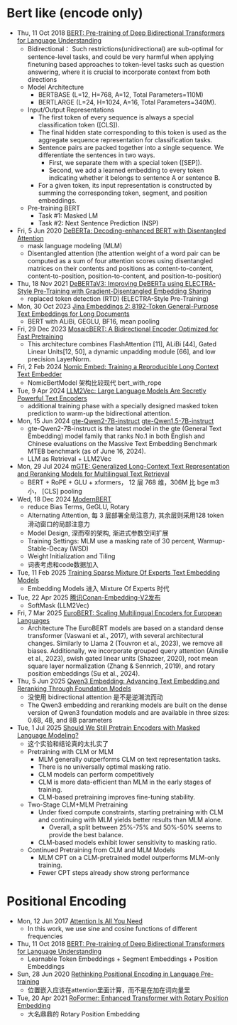 
# Bert like (encode only)
- Thu, 11 Oct 2018 [BERT: Pre-training of Deep Bidirectional Transformers for Language Understanding](https://arxiv.org/abs/1810.04805)
  - Bidirectional： Such restrictions(unidirectional) are sub-optimal for sentence-level tasks,
and could be very harmful when applying finetuning based approaches to token-level tasks such
as question answering, where it is crucial to incorporate context from both directions
  - Model Architecture
    - BERTBASE (L=12, H=768, A=12, Total Parameters=110M) 
    - BERTLARGE (L=24, H=1024, A=16, Total Parameters=340M).
  - Input/Output Representations
    - The first token of every sequence is always a special classification token ([CLS]).
    - The final hidden state corresponding to this token is used as the aggregate sequence representation for classification tasks. 
    - Sentence pairs are packed together into a single sequence. We differentiate the sentences in two ways.
      - First, we separate them with a special token ([SEP]). 
      - Second, we add a learned embedding to every token indicating whether it belongs to sentence A or sentence B.
    - For a given token, its input representation is constructed by summing the corresponding token, segment, and position embeddings.
  - Pre-training BERT
    - Task #1: Masked LM
    - Task #2: Next Sentence Prediction (NSP)
- Fri, 5 Jun 2020 [DeBERTa: Decoding-enhanced BERT with Disentangled Attention](https://arxiv.org/abs/2006.03654)
  - mask language modeling (MLM)
  - Disentangled attention (the attention weight of a word pair can be computed as a sum of four attention scores
using disentangled matrices on their contents and positions as content-to-content, content-to-position,
position-to-content, and position-to-position)
- Thu, 18 Nov 2021 [DeBERTaV3: Improving DeBERTa using ELECTRA-Style Pre-Training with Gradient-Disentangled Embedding Sharing](https://arxiv.org/abs/2111.09543)
  - replaced token detection (RTD) (ELECTRA-Style Pre-Training)
- Mon, 30 Oct 2023 [Jina Embeddings 2: 8192-Token General-Purpose Text Embeddings for Long Documents](https://arxiv.org/abs/2310.19923)
  - BERT with ALiBi, GEGLU, BF16, mean pooling
- Fri, 29 Dec 2023 [MosaicBERT: A Bidirectional Encoder Optimized for Fast Pretraining](https://arxiv.org/abs/2312.17482)
  - This architecture combines FlashAttention [11], ALiBi [44], Gated Linear Units[12, 50], a dynamic unpadding module [66], and low precision LayerNorm.
- Fri, 2 Feb 2024 [Nomic Embed: Training a Reproducible Long Context Text Embedder](https://arxiv.org/abs/2402.01613)
  - NomicBertModel 架构比较现代 bert_with_rope
- Tue, 9 Apr 2024 [LLM2Vec: Large Language Models Are Secretly Powerful Text Encoders](https://arxiv.org/abs/2404.05961)
  - additional training phase with a specially designed masked token prediction to warm-up the bidirectional attention.
- Mon, 15 Jun 2024 [gte-Qwen2-7B-instruct](https://huggingface.co/Alibaba-NLP/gte-Qwen2-7B-instruct) [gte-Qwen1.5-7B-instruct](https://huggingface.co/Alibaba-NLP/gte-Qwen1.5-7B-instruct) 
  - gte-Qwen2-7B-instruct is the latest model in the gte (General Text Embedding) model family that ranks No.1 in both English and Chinese evaluations on the Massive Text Embedding Benchmark MTEB benchmark (as of June 16, 2024).
  - LLM as Retrieval + LLM2Vec
- Mon, 29 Jul 2024 [mGTE: Generalized Long-Context Text Representation and Reranking Models for Multilingual Text Retrieval](https://arxiv.org/abs/2407.19669)
  - BERT + RoPE + GLU + xformers， 12 层 768 维，306M 比 bge m3 小，  [CLS] pooling
- Wed, 18 Dec 2024 [ModernBERT](https://arxiv.org/abs/2412.13663)
  - reduce Bias Terms, GeGLU, Rotary
  - Alternating Attention, 每 3 层部署全局注意力, 其余层则采用128 token 滑动窗口的局部注意力
  - Model Design, 深而窄的架构, 渐进式参数空间扩展
  - Training Settings: MLM use a masking rate of 30 percent, Warmup-Stable-Decay (WSD)
  - Weight Initialization and Tiling
  - 词表考虑和code数据加入
- Tue, 11 Feb 2025 [Training Sparse Mixture Of Experts Text Embedding Models](https://arxiv.org/abs/2502.07972)
  - Embedding Models 进入 Mixture Of Experts 时代 
- Tue, 22 Apr 2025 [腾讯Conan-Embedding-V2发布](https://zhuanlan.zhihu.com/p/1897675709696149020)
  - SoftMask (LLM2Vec)
- Fri, 7 Mar 2025 [EuroBERT: Scaling Multilingual Encoders for European Languages](https://arxiv.org/abs/2503.05500)
  - Architecture
    The EuroBERT models are based on a standard dense transformer (Vaswani et al., 2017),
    with several architectural changes. Similarly to Llama 2 (Touvron et al., 2023), we remove
    all biases. Additionally, we incorporate grouped query attention (Ainslie et al., 2023), swish
    gated linear units (Shazeer, 2020), root mean square layer normalization (Zhang & Sennrich,
    2019), and rotary position embeddings (Su et al., 2024).
- Thu, 5 Jun 2025 [Qwen3 Embedding: Advancing Text Embedding and Reranking Through Foundation Models](https://arxiv.org/abs/2506.05176)
  - 没使用  bidirectional attention 是不是逆潮流而动
  - The Qwen3 embedding and reranking models are built on the dense version of Qwen3 foundation models and are available in three sizes: 0.6B, 4B, and 8B parameters
- Tue, 1 Jul 2025 [Should We Still Pretrain Encoders with Masked Language Modeling?](https://arxiv.org/abs/2507.00994)
  - 这个实验和结论真的太扎实了 
  - Pretraining with CLM or MLM
    - MLM generally outperforms CLM on text representation tasks.
    - There is no universally optimal masking ratio.
    - CLM models can perform competitively
    - CLM is more data-efficient than MLM in the early stages of training.
    - CLM-based pretraining improves fine-tuning stability.
  - Two-Stage CLM+MLM Pretraining
    - Under fixed compute constraints, starting pretraining with CLM and continuing with MLM yields better results than MLM alone. 
      - Overall, a split between 25%-75% and 50%-50% seems to provide the best balance.
    - CLM-based models exhibit lower sensitivity to masking ratio.
  - Continued Pretraining from CLM and MLM Models
    - MLM CPT on a CLM-pretrained model outperforms MLM-only training.
    - Fewer CPT steps already show strong performance

# Positional Encoding
- Mon, 12 Jun 2017 [Attention Is All You Need](https://arxiv.org/abs/1706.03762)
  - In this work, we use sine and cosine functions of different frequencies
- Thu, 11 Oct 2018 [BERT: Pre-training of Deep Bidirectional Transformers for Language Understanding](https://arxiv.org/abs/1810.04805)
  - Learnable Token Embeddings + Segment Embeddings + Position Embeddings
- Sun, 28 Jun 2020 [Rethinking Positional Encoding in Language Pre-training](https://arxiv.org/abs/2006.15595)
  - 位置嵌入应该在attention里面计算，而不是在加在词向量里
- Tue, 20 Apr 2021 [RoFormer: Enhanced Transformer with Rotary Position Embedding](https://arxiv.org/abs/2104.09864)
  - 大名鼎鼎的 Rotary Position Embedding

